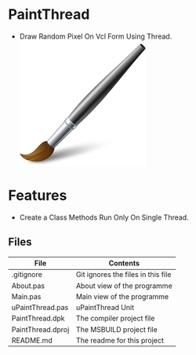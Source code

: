 # PaintThread
- Draw Random Pixel On Vcl Form Using Thread.                   
![](PaintThread.png) 



# Features  
- Create a Class Methods Run Only On Single Thread.
 








## Files

| File | Contents | 
| --- | --- |
| .gitignore | Git ignores the files in this file |
| About.pas | About view of the programme |
| Main.pas | Main view of the programme |
| uPaintThread.pas | uPaintThread Unit |
| PaintThread.dpk | The compiler project file |
| PaintThread.dproj | The MSBUILD project file |
| README.md | The readme for this project |
